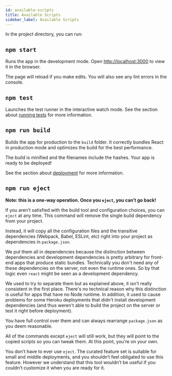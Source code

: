 ```yaml
---
id: available-scripts
title: Available Scripts
sidebar_label: Available Scripts
---
```


In the project directory, you can run:

## `npm start`

Runs the app in the development mode. Open [http://localhost:3000](http://localhost:3000) to view it in the browser.

The page will reload if you make edits. You will also see any lint errors in the console.

## `npm test`

Launches the test runner in the interactive watch mode. See the section about [running tests](running-tests.md) for more information.

## `npm run build`

Builds the app for production to the `build` folder. It correctly bundles React in production mode and optimizes the build for the best performance.

The build is minified and the filenames include the hashes. Your app is ready to be deployed!

See the section about [deployment](deployment.md) for more information.

## `npm run eject`

**Note: this is a one-way operation. Once you `eject`, you can’t go back!**

If you aren’t satisfied with the build tool and configuration choices, you can `eject` at any time. This command will remove the single build dependency from your project.

Instead, it will copy all the configuration files and the transitive dependencies (Webpack, Babel, ESLint, etc) right into your project as dependencies in `package.json`.

We put them all in dependencies because the distinction between dependencies and development dependencies is pretty arbitrary for front-end apps that produce static bundles. Technically you don't need any of these dependencies on the server, not even the runtime ones. So by that logic even `react` might be seen as a development dependency.

We used to try to separate them but as explained above, it isn't really consistent in the first place. There's no technical reason why this distinction is useful for apps that have no Node runtime. In addition, it used to cause problems for some Heroku deployments that didn't install development dependencies (and thus weren't able to build the project on the server or test it right before deployment).

You have full control over them and can always rearrange `package.json` as you deem reasonable.

All of the commands except `eject` will still work, but they will point to the copied scripts so you can tweak them. At this point, you’re on your own.

You don’t have to ever use `eject`. The curated feature set is suitable for small and middle deployments, and you shouldn’t feel obligated to use this feature. However we understand that this tool wouldn’t be useful if you couldn’t customize it when you are ready for it.
